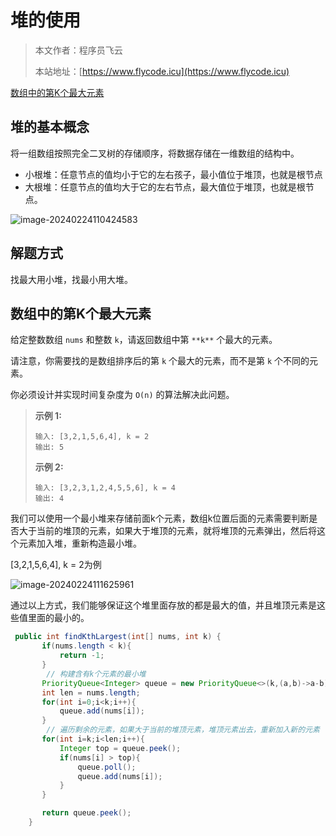 # 堆的使用
> 本文作者：程序员飞云
>
> 本站地址：[https://www.flycode.icu](https://www.flycode.icu)

[数组中的第K个最大元素](https://leetcode.cn/problems/kth-largest-element-in-an-array/)

## 堆的基本概念

将一组数组按照完全二叉树的存储顺序，将数据存储在一维数组的结构中。

- 小根堆：任意节点的值均小于它的左右孩子，最小值位于堆顶，也就是根节点
- 大根堆：任意节点的值均大于它的左右节点，最大值位于堆顶，也就是根节点。

![image-20240224110424583](http://cdn.flycode.icu/codeCenterImg/image-20240224110424583.png)



## 解题方式

找最大用小堆，找最小用大堆。

## 数组中的第K个最大元素

给定整数数组 `nums` 和整数 `k`，请返回数组中第 `**k**` 个最大的元素。

请注意，你需要找的是数组排序后的第 `k` 个最大的元素，而不是第 `k` 个不同的元素。

你必须设计并实现时间复杂度为 `O(n)` 的算法解决此问题。

> **示例 1:**
>
> ```
> 输入: [3,2,1,5,6,4], k = 2
> 输出: 5
> ```
>
> **示例 2:**
>
> ```
> 输入: [3,2,3,1,2,4,5,5,6], k = 4
> 输出: 4
> ```



我们可以使用一个最小堆来存储前面k个元素，数组k位置后面的元素需要判断是否大于当前的堆顶的元素，如果大于堆顶的元素，就将堆顶的元素弹出，然后将这个元素加入堆，重新构造最小堆。

[3,2,1,5,6,4], k = 2为例

![image-20240224111625961](http://cdn.flycode.icu/codeCenterImg/image-20240224111625961.png)

通过以上方式，我们能够保证这个堆里面存放的都是最大的值，并且堆顶元素是这些值里面的最小的。



```java
 public int findKthLargest(int[] nums, int k) {
       if(nums.length < k){
           return -1;
       }
        // 构建含有k个元素的最小堆
       PriorityQueue<Integer> queue = new PriorityQueue<>(k,(a,b)->a-b);
       int len = nums.length;
       for(int i=0;i<k;i++){
           queue.add(nums[i]);
       }
        // 遍历剩余的元素，如果大于当前的堆顶元素，堆顶元素出去，重新加入新的元素
       for(int i=k;i<len;i++){
           Integer top = queue.peek();
           if(nums[i] > top){
               queue.poll();
               queue.add(nums[i]);
           }
       }

       return queue.peek();
    }
```


